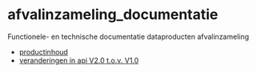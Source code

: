 # afvalinzameling_documentatie
Functionele- en technische documentatie dataproducten afvalinzameling
- [productinhoud](producbeschrijving_huishoudelijk_afval/README.md)
- [veranderingen in api V2.0 t.o.v. V1.0](api_veranderingen/api_veranderingen.md)